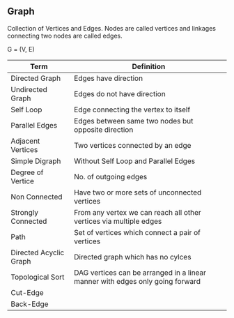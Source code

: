 ## Graph

Collection of Vertices and Edges. Nodes are called vertices and linkages connecting two nodes are called edges.

G = (V, E)


| Term                   | Definition                                                                    |
| ---------------------- | ----------------------------------------------------------------------------- |
| Directed Graph         | Edges have direction                                                          |
| Undirected Graph       | Edges do not have direction                                                   |
| Self Loop              | Edge connecting the vertex to itself                                          |
| Parallel Edges         | Edges between same two nodes but opposite direction                           |
| Adjacent Vertices      | Two vertices connected by an edge                                             |
| Simple Digraph         | Without Self Loop and Parallel Edges                                          |
| Degree of Vertice      | No. of outgoing edges                                                         |
| Non Connected          | Have two or more sets of unconnected vertices                                 |
| Strongly Connected     | From any vertex we can reach all other vertices via multiple edges            |
| Path                   | Set of vertices which connect a pair of vertices                              |
| Directed Acyclic Graph | Directed graph which has no cylces                                            |
| Topological Sort       | DAG vertices can be arranged in a linear manner with edges only going forward |
| Cut-Edge               |                                                                               |
| Back-Edge              |                                                                               |
